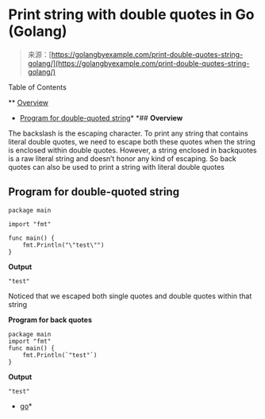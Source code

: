 <!--yml
category: 未分类
date: 2024-10-13 06:35:13
-->

# Print string with double quotes in Go (Golang)

> 来源：[https://golangbyexample.com/print-double-quotes-string-golang/](https://golangbyexample.com/print-double-quotes-string-golang/)

Table of Contents

 **   [Overview](#Overview "Overview")
*   [Program for double-quoted string](#Program_for_double-quoted_string "Program for double-quoted string")*  *## **Overview**

The backslash is the escaping character. To print any string that contains literal double quotes, we need to escape both these quotes when the string is enclosed within double quotes. However, a string enclosed in backquotes is a raw literal string and doesn’t honor any kind of escaping. So back quotes can also be used to print a string with literal double quotes

## **Program for double-quoted string**

```
package main

import "fmt"

func main() {
	fmt.Println("\"test\"")
}
```

**Output**

```
"test"
```

Noticed that we escaped both single quotes and double quotes within that string 

**Program for back quotes**

```
package main
import "fmt"
func main() {
    fmt.Println(`"test"`)
}
```

**Output**

```
"test"
```

*   [go](https://golangbyexample.com/tag/go/)*